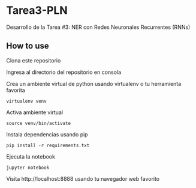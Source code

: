 # Tarea3-PLN
Desarrollo de la Tarea #3: NER con Redes Neuronales Recurrentes (RNNs)

## How to use

Clona este repositorio

Ingresa al directorio del repositorio en consola

Crea un ambiente virtual de python usando virtualenv o tu herramienta favorita

```
virtualenv venv
```

Activa ambiente virtual

```
source venv/bin/activate
```

Instala dependencias usando pip


```
pip install -r requirements.txt
```

Ejecuta la notebook

```
jupyter notebook
```

Visita http://localhost:8888 usando tu navegador web favorito
